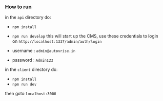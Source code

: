 ### How to run

in the `api` directory do:
- `npm install`
- `npm run develop`
this will start up the CMS, use these credentials to login on `http://localhost:1337/admin/auth/login`

- username : `admin@autovrise.in`
- password : `Admin123`

in the `client` directory do:
- `npm install`
- `npm run dev`

then goto `localhost:3000`